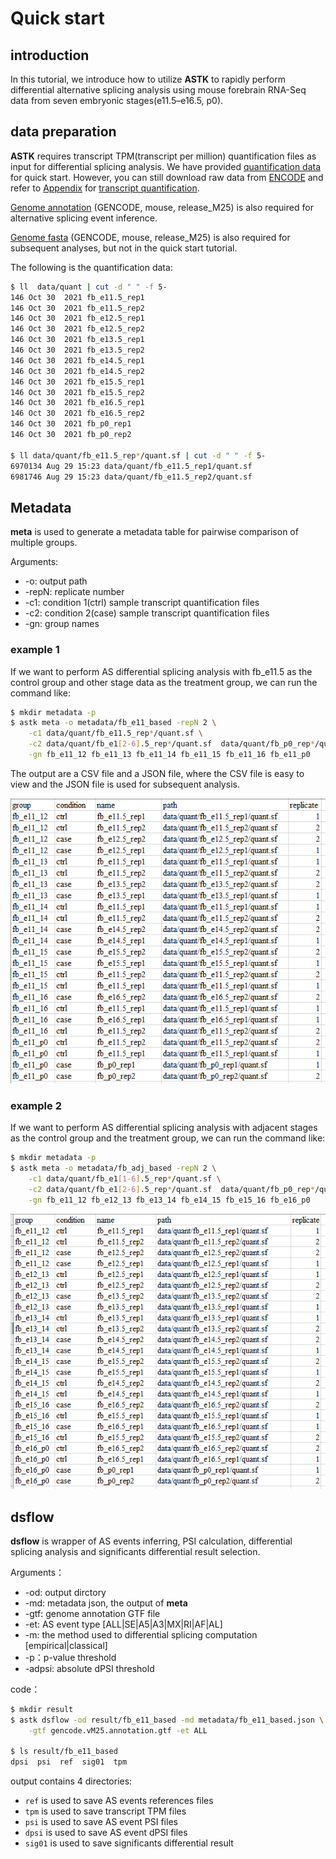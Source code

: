 # Quick start

## introduction

In this tutorial, we introduce how to utilize **ASTK** to rapidly perform differential alternative splicing analysis using mouse forebrain RNA-Seq data from seven embryonic stages(e11.5–e16.5, p0).

## data preparation

**ASTK** requires transcript TPM(transcript per million) quantification files as input for differential splicing analysis. We have provided [quantification data](https://raw.githubusercontent.com/huang-sh/astk/main/demo/data.tar.gz) for quick start. However, you can still download raw data from [ENCODE](https://www.encodeproject.org/search/?type=Experiment&control_type!=*&assay_term_name=polyA%20plus%20RNA-seq&replicates.library.biosample.donor.organism.scientific_name=Mus%20musculus&biosample_ontology.term_name=forebrain&status=released) and refer to [Appendix](https://huang-sh.github.io/astk-doc/#/en/content/appendix) for [transcript quantification](https://huang-sh.github.io/astk-doc/#/en/content/appendix?id=transcript-quantification).

[Genome annotation](https://ftp.ebi.ac.uk/pub/databases/gencode/Gencode_mouse/release_M25/gencode.vM25.annotation.gtf.gz) (GENCODE, mouse, release_M25) is also required for alternative splicing event inference.

[Genome fasta](https://ftp.ebi.ac.uk/pub/databases/gencode/Gencode_mouse/release_M25/gencode.vM25.annotation.gtf.gz) (GENCODE, mouse, release_M25) is also required for subsequent analyses, but not in the quick start tutorial.

The following is the quantification data:

```bash
$ ll  data/quant | cut -d " " -f 5-
146 Oct 30  2021 fb_e11.5_rep1
146 Oct 30  2021 fb_e11.5_rep2
146 Oct 30  2021 fb_e12.5_rep1
146 Oct 30  2021 fb_e12.5_rep2
146 Oct 30  2021 fb_e13.5_rep1
146 Oct 30  2021 fb_e13.5_rep2
146 Oct 30  2021 fb_e14.5_rep1
146 Oct 30  2021 fb_e14.5_rep2
146 Oct 30  2021 fb_e15.5_rep1
146 Oct 30  2021 fb_e15.5_rep2
146 Oct 30  2021 fb_e16.5_rep1
146 Oct 30  2021 fb_e16.5_rep2
146 Oct 30  2021 fb_p0_rep1
146 Oct 30  2021 fb_p0_rep2

$ ll data/quant/fb_e11.5_rep*/quant.sf | cut -d " " -f 5-
6970134 Aug 29 15:23 data/quant/fb_e11.5_rep1/quant.sf
6981746 Aug 29 15:23 data/quant/fb_e11.5_rep2/quant.sf
```

## Metadata

**meta** is used to generate a metadata table for pairwise comparison of multiple groups.

Arguments:

- -o: output path
- -repN: replicate number
- -c1: condition 1(ctrl) sample transcript quantification files
- -c2: condition 2(case) sample transcript quantification files
- -gn: group names

### example 1

If we want to perform AS differential splicing analysis with fb_e11.5 as the control group and other stage data as the treatment group, we can run the command like:

```bash
$ mkdir metadata -p
$ astk meta -o metadata/fb_e11_based -repN 2 \
    -c1 data/quant/fb_e11.5_rep*/quant.sf \
    -c2 data/quant/fb_e1[2-6].5_rep*/quant.sf  data/quant/fb_p0_rep*/quant.sf \
    -gn fb_e11_12 fb_e11_13 fb_e11_14 fb_e11_15 fb_e11_16 fb_e11_p0

```

The output are a CSV file and a JSON file, where the CSV file is easy to view and the JSON file is used for subsequent analysis.

<img src='static/img/fb_e11.png'></img>

### example 2

If we want to perform AS differential splicing analysis with adjacent stages as the control group and the treatment group, we can run the command like:

```bash
$ mkdir metadata -p
$ astk meta -o metadata/fb_adj_based -repN 2 \
    -c1 data/quant/fb_e1[1-6].5_rep*/quant.sf \
    -c2 data/quant/fb_e1[2-6].5_rep*/quant.sf  data/quant/fb_p0_rep*/quant.sf \
    -gn fb_e11_12 fb_e12_13 fb_e13_14 fb_e14_15 fb_e15_16 fb_e16_p0

```

<img src='static/img/fb_adj.png'></img>

## dsflow

**dsflow** is wrapper of AS events inferring, PSI calculation,  differential splicing analysis and significants differential result selection.

Arguments：

- -od: output dirctory
- -md: metadata json, the output of **meta**
- -gtf: genome annotation GTF file
- -et: AS event type [ALL|SE|A5|A3|MX|RI|AF|AL]
- -m: the method used to differential splicing computation [empirical|classical]
- -p：p-value threshold
- -adpsi: absolute dPSI threshold

code：

```bash
$ mkdir result
$ astk dsflow -od result/fb_e11_based -md metadata/fb_e11_based.json \
    -gtf gencode.vM25.annotation.gtf -et ALL 

$ ls result/fb_e11_based
dpsi  psi  ref  sig01  tpm
```

output contains 4 directories:

- `ref` is used to save AS events references files
- `tpm` is used to save transcript TPM files
- `psi` is used to save AS event PSI files
- `dpsi` is used to save AS event dPSI files
- `sig01` is used to save significants differential result
